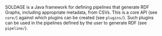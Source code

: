 SOLDAGE is a Java framework for defining pipelines that generate RDF Graphs, including appropriate metadata, from CSVs. This is a core API (see `core/`) against which plugins can be created (see `plugins/`). Such plugins can be used in the pipelines defined by the user to generate RDF (see `pipeline/`).


 
